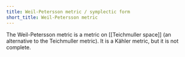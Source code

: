 ```yaml
---
title: Weil-Petersson metric / symplectic form
short_title: Weil-Petersson metric
---
```


The Weil-Petersson metric is a metric on [[Teichmuller space]] (an alternative to the Teichmuller metric). It is a Kähler metric, but it is not complete.
